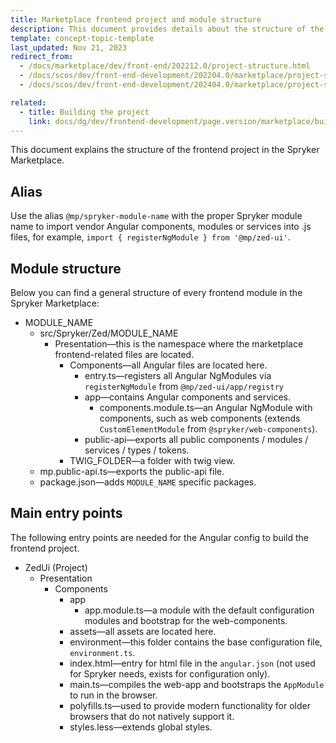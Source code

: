 ```yaml
---
title: Marketplace frontend project and module structure
description: This document provides details about the structure of the frontend project in the Spryker Marketplace.
template: concept-topic-template
last_updated: Nov 21, 2023
redirect_from:
  - /docs/marketplace/dev/front-end/202212.0/project-structure.html
  - /docs/scos/dev/front-end-development/202204.0/marketplace/project-structure.html
  - /docs/scos/dev/front-end-development/202404.0/marketplace/project-structure.html

related:
  - title: Building the project
    link: docs/dg/dev/frontend-development/page.version/marketplace/building-the-merchant-portal-frontend.html
---
```


This document explains the structure of the frontend project in the Spryker Marketplace.

## Alias

Use the alias `@mp/spryker-module-name` with the proper Spryker module name to import vendor Angular components, modules or services into .js files, for example, `import { registerNgModule } from '@mp/zed-ui'`.

## Module structure

Below you can find a general structure of every frontend module in the Spryker Marketplace:

- MODULE_NAME
  - src/Spryker/Zed/MODULE_NAME
    - Presentation—this is the namespace where the marketplace frontend-related files are located.
      - Components—all Angular files are located here.
        - entry.ts—registers all Angular NgModules via `registerNgModule` from `@mp/zed-ui/app/registry`
        - app—contains Angular components and services.
          - components.module.ts—an Angular NgModule with components, such as web components (extends `CustomElementModule` from `@spryker/web-components`).
        - public-api—exports all public components / modules / services / types / tokens.
      - TWIG_FOLDER—a folder with twig view.
  - mp.public-api.ts—exports the public-api file.
  - package.json—adds `MODULE_NAME` specific packages.

## Main entry points

The following entry points are needed for the Angular config to build the frontend project.

- ZedUi (Project)
  - Presentation
    - Components
      - app
        - app.module.ts—a module with the default configuration modules and bootstrap for the web-components.
      - assets—all assets are located here.
      - environment—this folder contains the base configuration file, `environment.ts`.
      - index.html—entry for html file in the `angular.json` (not used for Spryker needs, exists for configuration only).
      - main.ts—compiles the web-app and bootstraps the `AppModule` to run in the browser.
      - polyfills.ts—used to provide modern functionality for older browsers that do not natively support it.
      - styles.less—extends global styles.
